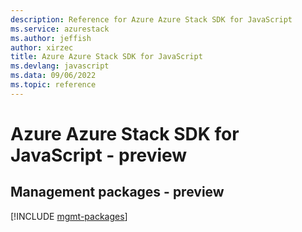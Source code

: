 ```yaml
---
description: Reference for Azure Azure Stack SDK for JavaScript
ms.service: azurestack
ms.author: jeffish
author: xirzec
title: Azure Azure Stack SDK for JavaScript
ms.devlang: javascript
ms.data: 09/06/2022
ms.topic: reference
---
```

# Azure Azure Stack SDK for JavaScript - preview

## Management packages - preview
[!INCLUDE [mgmt-packages](azure-stack-mgmt-index.md)]